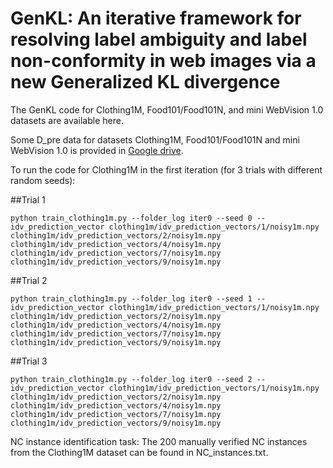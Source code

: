 # GenKL: An iterative framework for resolving label ambiguity and label non-conformity in web images via a new Generalized KL divergence

The GenKL code for Clothing1M, Food101/Food101N, and mini WebVision 1.0 datasets are available here.

Some D_pre data for datasets Clothing1M, Food101/Food101N and mini WebVision 1.0 is provided in [Google drive](https://drive.google.com/drive/folders/1dP4m61BTNWMN-9vVJIqWZvmsoTWD3Syd?usp=sharing). 

To run the code for Clothing1M in the first iteration (for 3 trials with different random seeds):

##Trial 1
```
python train_clothing1m.py --folder_log iter0 --seed 0 --idv_prediction_vector clothing1m/idv_prediction_vectors/1/noisy1m.npy clothing1m/idv_prediction_vectors/2/noisy1m.npy clothing1m/idv_prediction_vectors/4/noisy1m.npy clothing1m/idv_prediction_vectors/7/noisy1m.npy clothing1m/idv_prediction_vectors/9/noisy1m.npy
```
##Trial 2
```
python train_clothing1m.py --folder_log iter0 --seed 1 --idv_prediction_vector clothing1m/idv_prediction_vectors/1/noisy1m.npy clothing1m/idv_prediction_vectors/2/noisy1m.npy clothing1m/idv_prediction_vectors/4/noisy1m.npy clothing1m/idv_prediction_vectors/7/noisy1m.npy clothing1m/idv_prediction_vectors/9/noisy1m.npy
```
##Trial 3
```
python train_clothing1m.py --folder_log iter0 --seed 2 --idv_prediction_vector clothing1m/idv_prediction_vectors/1/noisy1m.npy clothing1m/idv_prediction_vectors/2/noisy1m.npy clothing1m/idv_prediction_vectors/4/noisy1m.npy clothing1m/idv_prediction_vectors/7/noisy1m.npy clothing1m/idv_prediction_vectors/9/noisy1m.npy
```

    
NC instance identification task: The 200 manually verified NC instances from the Clothing1M dataset can be found in NC_instances.txt.
